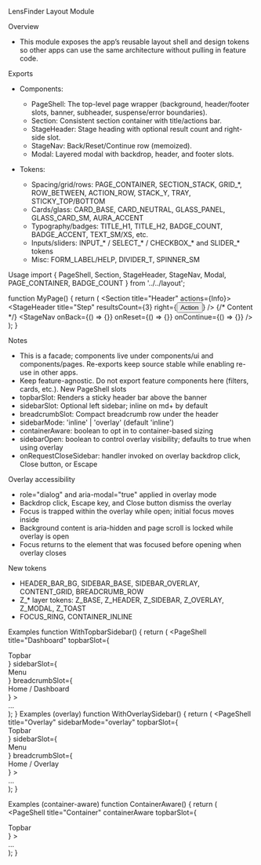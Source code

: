 LensFinder Layout Module

Overview
- This module exposes the app’s reusable layout shell and design tokens so other apps can use the same architecture without pulling in feature code.

Exports
- Components:
  - PageShell: The top-level page wrapper (background, header/footer slots, banner, subheader, suspense/error boundaries).
  - Section: Consistent section container with title/actions bar.
  - StageHeader: Stage heading with optional result count and right-side slot.
  - StageNav: Back/Reset/Continue row (memoized).
  - Modal: Layered modal with backdrop, header, and footer slots.

- Tokens:
  - Spacing/grid/rows: PAGE_CONTAINER, SECTION_STACK, GRID_*, ROW_BETWEEN, ACTION_ROW, STACK_Y, TRAY, STICKY_TOP/BOTTOM
  - Cards/glass: CARD_BASE, CARD_NEUTRAL, GLASS_PANEL, GLASS_CARD_SM, AURA_ACCENT
  - Typography/badges: TITLE_H1, TITLE_H2, BADGE_COUNT, BADGE_ACCENT, TEXT_SM/XS, etc.
  - Inputs/sliders: INPUT_* / SELECT_* / CHECKBOX_* and SLIDER_* tokens
  - Misc: FORM_LABEL/HELP, DIVIDER_T, SPINNER_SM

Usage
import { PageShell, Section, StageHeader, StageNav, Modal, PAGE_CONTAINER, BADGE_COUNT } from '../../layout';

function MyPage() {
  return (
    <PageShell title="Example">
      <Section title="Header" actions={<span className={BADGE_COUNT}>Info</span>}>
        <StageHeader title="Step" resultsCount={3} right={<button>Action</button>} />
        {/* Content */}
        <StageNav onBack={() => {}} onReset={() => {}} onContinue={() => {}} />
      </Section>
    </PageShell>
  );
}

Notes
- This is a facade; components live under components/ui and components/pages. Re-exports keep source stable while enabling re-use in other apps.
- Keep feature-agnostic. Do not export feature components here (filters, cards, etc.).
New PageShell slots
- topbarSlot: Renders a sticky header bar above the banner
- sidebarSlot: Optional left sidebar; inline on md+ by default
- breadcrumbSlot: Compact breadcrumb row under the header
- sidebarMode: 'inline' | 'overlay' (default 'inline')
- containerAware: boolean to opt in to container-based sizing
- sidebarOpen: boolean to control overlay visibility; defaults to true when using overlay
- onRequestCloseSidebar: handler invoked on overlay backdrop click, Close button, or Escape

Overlay accessibility
- role="dialog" and aria-modal="true" applied in overlay mode
- Backdrop click, Escape key, and Close button dismiss the overlay
- Focus is trapped within the overlay while open; initial focus moves inside
- Background content is aria-hidden and page scroll is locked while overlay is open
- Focus returns to the element that was focused before opening when overlay closes

New tokens
- HEADER_BAR_BG, SIDEBAR_BASE, SIDEBAR_OVERLAY, CONTENT_GRID, BREADCRUMB_ROW
- Z_* layer tokens: Z_BASE, Z_HEADER, Z_SIDEBAR, Z_OVERLAY, Z_MODAL, Z_TOAST
- FOCUS_RING, CONTAINER_INLINE

Examples
function WithTopbarSidebar() {
  return (
    <PageShell
      title="Dashboard"
      topbarSlot={<div>Topbar</div>}
      sidebarSlot={<nav>Menu</nav>}
      breadcrumbSlot={<nav aria-label="Breadcrumb">Home / Dashboard</nav>}
    >
      <Section title="Content">...</Section>
    </PageShell>
  );
}
Examples (overlay)
function WithOverlaySidebar() {
  return (
    <PageShell
      title="Overlay"
      sidebarMode="overlay"
      topbarSlot={<div>Topbar</div>}
      sidebarSlot={<nav>Menu</nav>}
      breadcrumbSlot={<nav aria-label="Breadcrumb">Home / Overlay</nav>}
    >
      <Section title="Content">...</Section>
    </PageShell>
  );
}

Examples (container-aware)
function ContainerAware() {
  return (
    <PageShell
      title="Container"
      containerAware
      topbarSlot={<div>Topbar</div>}
    >
      <Section title="Content">...</Section>
    </PageShell>
  );
}
